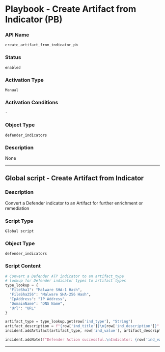 <!--
    DO NOT MANUALLY EDIT THIS FILE
    THIS FILE IS AUTOMATICALLY GENERATED WITH resilient-sdk codegen
    Generated with resilient-sdk v51.0.2.0.974
-->

# Playbook - Create Artifact from Indicator (PB)

### API Name
`create_artifact_from_indicator_pb`

### Status
`enabled`

### Activation Type
`Manual`

### Activation Conditions
`-`

### Object Type
`defender_indicators`

### Description
None


---

## Global script - Create Artifact from Indicator

### Description
Convert a Defender indicator to an Artifact for further enrichment or remediation

### Script Type
`Global script`

### Object Type
`defender_indicators`

### Script Content
```python
# Convert a Defender ATP indicator to an artifact_type
# lookup for Defender indicator types to artifact types
type_lookup = {
  "FileSha1": "Malware SHA-1 Hash",
  "FileSha256": "Malware SHA-256 Hash",
  "IpAddress": "IP Address",
  "DomainName": "DNS Name",
  "Url": "URL"
}

artifact_type = type_lookup.get(row['ind_type'], "String")
artifact_description = f"{row['ind_title']}\n{row['ind_description']}"
incident.addArtifact(artifact_type, row['ind_value'], artifact_description)

incident.addNote(f"Defender Action successful.\nIndicator: {row['ind_value']}\nAction: Create Artifact")
```

---


